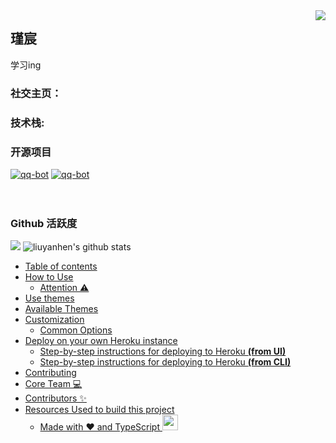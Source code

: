 <img align="right" src="https://count.getloli.com/get/@:liuyanhen?theme=rule34">

## 瑾宸

学习ing

### **社交主页：**

### **技术栈:**

### 开源项目

[![qq-bot](https://github-readme-stats.vercel.app/api/pin/?username=liuyanhen&repo=qq-bot)](https://github.com/liuyanhen/qq-bot)
[![qq-bot](https://github-readme-stats.vercel.app/api/pin/?username=liuyanhen&repo=vue3-electron-serialport)](https://github.com/liuyanhen/vue3-electron-serialport)
<br><br><br>

### Github 活跃度

[![](https://activity-graph.herokuapp.com/graph?username=liuyanhen&theme=dracula)](https://github.com/ashutosh00710/github-readme-activity-graph)
![liuyanhen's github stats](https://github-readme-stats.vercel.app/api?username=liuyanhen&show_icons=true&theme=vue)

- [Table of contents](#table-of-contents)
- [How to Use](#how-to-use)
  - [Attention ⚠](#attention-)
- [Use themes](#use-themes)
- [Available Themes](#available-themes)
- [Customization](#customization)
  - [Common Options](#common-options)
- [Deploy on your own Heroku instance](#deploy-on-your-own-heroku-instance)
  - [Step-by-step instructions for deploying to Heroku **(from UI)**](#step-by-step-instructions-for-deploying-to-heroku-from-ui)
  - [Step-by-step instructions for deploying to Heroku **(from CLI)**](#step-by-step-instructions-for-deploying-to-heroku-from-cli)
- [Contributing](#contributing)
- [Core Team 💻](#core-team-)
- [Contributors ✨](#contributors-)
- [Resources Used to build this project](#resources-used-to-build-this-project)
  - [Made with ❤ and TypeScript <img src="https://www.vectorlogo.zone/logos/typescriptlang/typescriptlang-icon.svg" width="25">](#made-with--and-typescript-)
